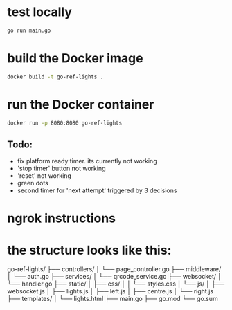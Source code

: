 # test locally
```bash
go run main.go
```

# build the Docker image
```bash
docker build -t go-ref-lights .
```

# run the Docker container
```bash
docker run -p 8080:8080 go-ref-lights
```

## Todo:
- fix platform ready timer. its currently not working
- 'stop timer' button not working
- 'reset' not working
- green dots
- second timer for 'next attempt' triggered by 3 decisions

# ngrok instructions


# the structure looks like this:

go-ref-lights/
├── controllers/
│   └── page_controller.go
├── middleware/
│   └── auth.go
├── services/
│   └── qrcode_service.go
├── websocket/
│   └── handler.go
├── static/
│   ├── css/
│   │   └── styles.css
│   └── js/
│       ├── websocket.js
│       ├── lights.js
│       ├── left.js
│       ├── centre.js
│       └── right.js
├── templates/
│       └── lights.html
├── main.go
├── go.mod
└── go.sum
